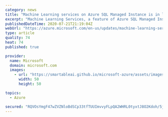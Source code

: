```yaml
---
category: news
title: "Machine Learning services on Azure SQL Managed Instance is in limited preview"
excerpt: "Machine Learning Services, a feature of Azure SQL Managed Instance, provides in-database support for R and Python scripts (in limited preview)."
publishedDateTime: 2020-07-21T21:19:04Z
webUrl: "https://azure.microsoft.com/en-us/updates/machine-learning-services-on-azure-sql-managed-instance-is-in-limited-preview/"
type: article
quality: 74
heat: 74
published: true

provider:
  name: Microsoft
  domain: microsoft.com
  images:
    - url: "https://smartableai.github.io/microsoft-azure/assets/images/organizations/microsoft.com-50x50.jpg"
      width: 50
      height: 50

topics:
  - Azure

secured: "RQVOsYmgF47wZVZNloBdSCp33tfTUUImvvyFLpQA2WHRL0tyxtJ8O2Kdoh/5jFujYBMKKBMk26DjzJ/n1fgQkjLX+5sIEShRI5fK8z7qwjBwpjPFZsZF3JU2qWU+RNvbzIVgx3eXDZpqA3Ec+KUEGkS/yQqS2KyMowY2FKfdPwv1wsPK6nNEeNey30Izqeh+hkop6odT9VF52DccMdQi1dPNO8Qzh4gqCrdOM7jWMa3OKCRJ4bjgLGgXyCWmFvrUA7fwuoTUGU71QuzlDdTTvZPDjMT+haVqCT6ljyOhyubdwcmH2AktTJwv7vZI5ohK/fA2gBqEoR2WsJUNaPyVeg==;2cUjvaOiror9+icjvsYErw=="
---
```



